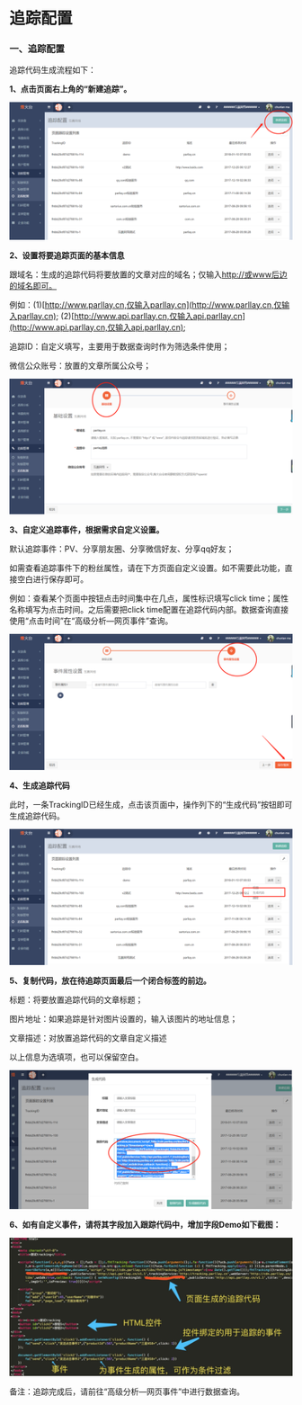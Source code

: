 # 追踪配置

### 一、追踪配置

追踪代码生成流程如下：

**1、点击页面右上角的“新建追踪”。**

![](/assets/1516622243%281%29.png)

**2、设置将要追踪页面的基本信息**

跟域名：生成的追踪代码将要放置的文章对应的域名；仅输入[http://或www后边的域名即可。](http://或www后边的域名即可。)

例如：\(1\)[http://www.parllay.cn,仅输入parllay.cn](http://www.parllay.cn,仅输入parllay.cn);    \(2\)[http://www.api.parllay.cn,仅输入api.parllay.cn](http://www.api.parllay.cn,仅输入api.parllay.cn);

追踪ID：自定义填写，主要用于数据查询时作为筛选条件使用；

微信公众账号：放置的文章所属公众号；

![](/assets/1516622316%281%29.jpg)

**3、自定义追踪事件，根据需求自定义设置。**

默认追踪事件：PV、分享朋友圈、分享微信好友、分享qq好友；

如需查看追踪事件下的粉丝属性，请在下方页面自定义设置。如不需要此功能，直接空白进行保存即可。

例如：查看某个页面中按钮点击时间集中在几点，属性标识填写click time；属性名称填写为点击时间。之后需要把click time配置在追踪代码内部。数据查询直接使用“点击时间”在“高级分析—网页事件”查询。

![](/assets/1516622414%281%29.png)

**4、生成追踪代码**

此时，一条TrackingID已经生成，点击该页面中，操作列下的“生成代码”按钮即可生成追踪代码。

![](/assets/1516622601.png)

**5、复制代码，放在待追踪页面最后一个闭合标签的前边。**

标题：将要放置追踪代码的文章标题；

图片地址：如果追踪是针对图片设置的，输入该图片的地址信息；

文章描述：对放置追踪代码的文章自定义描述

以上信息为选填项，也可以保留空白。

![](/assets/1516622729%281%29.png)

**6、如有自定义事件，请将其字段加入跟踪代码中，增加字段Demo如下截图：**

![](/assets/weixin_20180305100403.jpg)

备注：追踪完成后，请前往“高级分析—网页事件”中进行数据查询。

